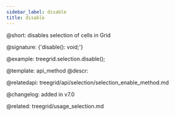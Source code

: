 ```yaml
---
sidebar_label: disable
title: disable
---          
```


@short: disables selection of cells in Grid

@signature: {'disable(): void;'}





@example:
treegrid.selection.disable();

@template: api_method
@descr:

@relatedapi: 
treegrid/api/selection/selection_enable_method.md


@changelog:
added in v7.0

@related: treegrid/usage_selection.md
